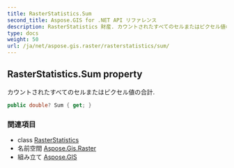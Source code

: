 ```yaml
---
title: RasterStatistics.Sum
second_title: Aspose.GIS for .NET API リファレンス
description: RasterStatistics 財産. カウントされたすべてのセルまたはピクセル値の合計.
type: docs
weight: 50
url: /ja/net/aspose.gis.raster/rasterstatistics/sum/
---
```

## RasterStatistics.Sum property

カウントされたすべてのセルまたはピクセル値の合計.

```csharp
public double? Sum { get; }
```

### 関連項目

* class [RasterStatistics](../)
* 名前空間 [Aspose.Gis.Raster](../../rasterstatistics/)
* 組み立て [Aspose.GIS](../../../)


